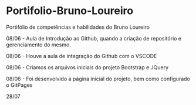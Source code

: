 # Portifolio-Bruno-Loureiro
Portifólio de competências e habilidades do Bruno Loureiro

08/06 - Aula de Introdução ao Github, quando a criação de repositório e gerenciamento do mesmo.

08/06 - Houve a aula de integração do Github com o VSCODE

08/06 - Criamos os arquivos iniciais do projeto Bootstrap e JQuery

08/06 - Foi desenvolvido a página inicial do projeto, bem como configurado o GitPages

28/07